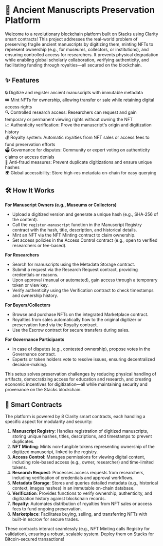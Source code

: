 # 📜 Ancient Manuscripts Preservation Platform

Welcome to a revolutionary blockchain platform built on Stacks using Clarity smart contracts! This project addresses the real-world problem of preserving fragile ancient manuscripts by digitizing them, minting NFTs to represent ownership (e.g., for museums, collectors, or institutions), and ensuring controlled access for researchers. It prevents physical degradation while enabling global scholarly collaboration, verifying authenticity, and facilitating funding through royalties—all secured on the blockchain.

## ✨ Features
🔒 Digitize and register ancient manuscripts with immutable metadata  
🎟️ Mint NFTs for ownership, allowing transfer or sale while retaining digital access rights  
🔍 Controlled research access: Researchers can request and gain temporary or permanent viewing rights without owning the NFT  
📈 Authenticity verification: Prove the manuscript's origin and digitization history  
💰 Royalty system: Automatic royalties from NFT sales or access fees to fund preservation efforts  
🗳️ Governance for disputes: Community or expert voting on authenticity claims or access denials  
🚫 Anti-fraud measures: Prevent duplicate digitizations and ensure unique hashes  
🌍 Global accessibility: Store high-res metadata on-chain for easy querying  

## 🛠 How It Works
**For Manuscript Owners (e.g., Museums or Collectors)**  
- Upload a digitized version and generate a unique hash (e.g., SHA-256 of the content).  
- Call the `register-manuscript` function in the Manuscript Registry contract with the hash, title, description, and historical details.  
- Mint an NFT via the NFT Minting contract to claim ownership.  
- Set access policies in the Access Control contract (e.g., open to verified researchers or fee-based).  

**For Researchers**  
- Search for manuscripts using the Metadata Storage contract.  
- Submit a request via the Research Request contract, providing credentials or reasons.  
- Upon approval (manual or automated), gain access through a temporary token or view key.  
- Verify authenticity using the Verification contract to check timestamps and ownership history.  

**For Buyers/Collectors**  
- Browse and purchase NFTs on the integrated Marketplace contract.  
- Royalties from sales automatically flow to the original digitizer or preservation fund via the Royalty contract.  
- Use the Escrow contract for secure transfers during sales.  

**For Governance Participants**  
- In case of disputes (e.g., contested ownership), propose votes in the Governance contract.  
- Experts or token holders vote to resolve issues, ensuring decentralized decision-making.  

This setup solves preservation challenges by reducing physical handling of artifacts, democratizing access for education and research, and creating economic incentives for digitization—all while maintaining security and provenance on the Stacks blockchain.

## 📑 Smart Contracts
The platform is powered by 8 Clarity smart contracts, each handling a specific aspect for modularity and security:  

1. **Manuscript Registry**: Handles registration of digitized manuscripts, storing unique hashes, titles, descriptions, and timestamps to prevent duplicates.  
2. **NFT Minting**: Mints non-fungible tokens representing ownership of the digitized manuscript, linked to the registry.  
3. **Access Control**: Manages permissions for viewing digital content, including role-based access (e.g., owner, researcher) and time-limited tokens.  
4. **Research Request**: Processes access requests from researchers, including verification of credentials and approval workflows.  
5. **Metadata Storage**: Stores and queries detailed metadata (e.g., historical context, images hashes) in an immutable on-chain database.  
6. **Verification**: Provides functions to verify ownership, authenticity, and digitization history against blockchain records.  
7. **Royalty**: Automates distribution of royalties from NFT sales or access fees to fund ongoing preservation.  
8. **Marketplace**: Facilitates buying, selling, and transferring NFTs with built-in escrow for secure trades.  

These contracts interact seamlessly (e.g., NFT Minting calls Registry for validation), ensuring a robust, scalable system. Deploy them on Stacks for Bitcoin-secured transactions!